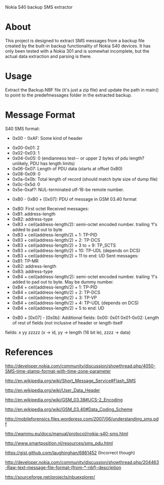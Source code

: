 Nokia S40 backup SMS extractor

# About

This project is designed to extract SMS messages from a backup file created
by the built-in backup functionality of Nokia S40 devices. It has only been
tested with a Nokia 301 and is somewhat incomplete, but the actual data
extraction and parsing is there.

# Usage
Extract the Backup.NBF file (it's just a zip file) and update the path in
main() to point to the predefmessages folder in the extracted backup. 

# Message Format

S40 SMS format:

* 0x00 - 0xAF: Some kind of header
- 0x00-0x01: 2
- 0x02-0x03: 1
- 0x04-0x05: 0 (endianness test-- or upper 2 bytes of pdu length? unlikely,
  PDU has length limits)
- 0x06-0x07: Length of PDU data (starts at offset 0xB0)
- 0x08-0x09: 0 
- 0x0a-0x0b: Total length of record (should match byte size of dump file)
- 0x0c-0x5d: 0
- 0x5e-0xaf?: NUL-terminated utf-16-be remote number.

* 0xB0 - 0xB0 + [0x07]: PDU of message in GSM 03.40 format
- 0xB0: First octet 
Received messages:
- 0xB1: address-length
- 0xB2: address-type
- 0xB3 + ceil(address-length/2): semi-octet encoded number. trailing 'f's
  added to pad out to byte
- 0xB3 + ceil(address-length/2) + 1: TP-PID
- 0xB3 + ceil(address-length/2) + 2: TP-DCS
- 0xB3 + ceil(address-length/2) + 3 to + 9: TP_SCTS
- 0xB3 + ceil(address-length/2) + 10: TP-UDL (depends on DCS)
- 0xB3 + ceil(address-length/2) + 11 to end: UD
Sent messages:
- 0xB1: TP-MR
- 0xB2: address-length
- 0xB3: address-type
- 0xB4 + ceil(address-length/2): semi-octet encoded number. trailing 'f's
  added to pad out to byte. May be dummy number. 
- 0xB4 + ceil(address-length/2) + 1: TP-PID
- 0xB4 + ceil(address-length/2) + 2: TP-DCS
- 0xB4 + ceil(address-length/2) + 3: TP-VP
- 0xB4 + ceil(address-length/2) + 4: TP-UDL (depends on DCS)
- 0xB4 + ceil(address-length/2) + 5 to end: UD



* 0xB0 + [0x07] - [0x0b]: Additional fields:
0x00: 0x01
0x01-0x02: Length of rest of fields (not inclusive of header or length
itself

fields: x yy zzzzz (x -> id, yy -> length (16 bit le), zzzz -> data) 

# References

http://developer.nokia.com/community/discussion/showthread.php/4050-SMS-time-stamp-format-with-time-zone-parameter

http://en.wikipedia.org/wiki/Short_Message_Service#Flash_SMS

http://en.wikipedia.org/wiki/User_Data_Header

http://en.wikipedia.org/wiki/GSM_03.38#UCS-2_Encoding

http://en.wikipedia.org/wiki/GSM_03.40#Data_Coding_Scheme

http://mobileforensics.files.wordpress.com/2007/06/understanding_sms.pdf

http://wammu.eu/docs/manual/protocol/nokia-s40-sms.html

http://www.smartposition.nl/resources/sms_pdu.html

https://gist.github.com/laughinghan/6861452 (Incorrect though)

http://developer.nokia.com/community/discussion/showthread.php/204463-Raw-text-message-file-format-(from-*-nbf)-description

http://sourceforge.net/projects/nbuexplorer/
